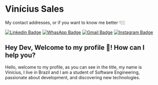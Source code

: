 # Vinícius Sales

My contact addresses, or if you want to know me better 👇🏼

[![Linkedin Badge](https://img.shields.io/badge/-LinkedIn%20-4040ff?style=flat-square&logo=Linkedin&logoColor=white&link=https://www.linkedin.com/in/vinícius-sales-502ba5207/)](https://www.linkedin.com/in/vinícius-sales-502ba5207/) [ ![WhasApp Badge](https://img.shields.io/badge/-WhatsApp-41a900?style=flat-square&logo=Whatsapp&logoColor=white&link=https://api.whatsapp.com/send?phone=5588988595701&text=Ol%C3%A1%20Vin%C3%ADcius!%20%3AD)](https://api.whatsapp.com/send?phone=5588988595701&text=Ol%C3%A1%20Vin%C3%ADcius!%20%3AD) [ ![Gmail Badge](https://img.shields.io/badge/-Gmail-%23333?style=for-the-badge&logo=gmailt&logoColor=white&link=mailto:viniciussales.dev@gmail.com)](mailto:viniciussales.dev@gmail.com) [ ![Instagram Badge](https://img.shields.io/badge/-Instagram-d300c6?style=flat-square&logo=Instagram&logoColor=white&link=https://www.instagram.com/niciuoss/)](https://www.instagram.com/niciuoss/)


## Hey Dev, Welcome to my profile 👋! How can I help you?

Hello, welcome to my profile, as you can see in the title, my name is Vinícius, I live in Brazil and I am a student of Software Engineering, passionate about development, and discovering new technologies.
<!--
**niciuoss/niciuoss** is a ✨ _special_ ✨ repository because its `README.md` (this file) appears on your GitHub profile.

Here are some ideas to get you started:

- 🔭 I’m currently working on ...
- 🌱 I’m currently learning ...
- 👯 I’m looking to collaborate on ...
- 🤔 I’m looking for help with ...
- 💬 Ask me about ...
- 📫 How to reach me: ...
- 😄 Pronouns: ...
- ⚡ Fun fact: ...
-->
